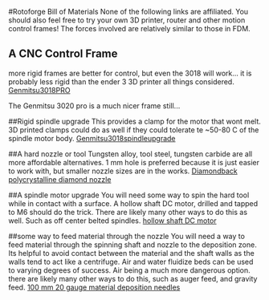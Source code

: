 #Rotoforge Bill of Materials
None of the following links are affiliated. You should also feel free to try your own 3D printer, router and other motion control frames! The forces involved are relatively similar to those in FDM.

## A CNC Control Frame
more rigid frames are better for control, but even the 3018 will work... it is probably less rigid than the ender 3 3D printer all things considered. 
[Genmitsu3018PRO](https://www.amazon.com/Genmitsu-3018-PRO-Control-Engraving-300x180x45mm/dp/B07P6K9BL3/ref=sr_1_4?crid=22BXAIBHZ7NDS&keywords=genmitsu+CNC+3018&qid=1663449979&sprefix=genmitsu+cnc+301%2Caps%2C378&sr=8-4)

The Genmitsu 3020 pro is a much nicer frame still...

##Rigid spindle upgrade
This provides a clamp for the motor that wont melt. 3D printed clamps could do as well if they could tolerate te ~50-80 C of the spindle motor body.
[Genmitsu3018spindleupgrade](https://www.amazon.com/dp/B091TJRPF1/ref=twister_B0931X95LV?_encoding=UTF8&psc=1)

##A hard nozzle or tool
Tungsten alloy, tool steel, tungsten carbide are all more affordable alternatives. 1 mm hole is preferred because it is just easier to work with, but smaller nozzle sizes are in the works.
[Diamondback polycrystalline diamond nozzle](https://www.amazon.com/dp/B0B3BY8DCF/ref=twister_B09X61NG5S?_encoding=UTF8&psc=1)

##A spindle motor upgrade
You will need some way to spin the hard tool while in contact with a surface. A hollow shaft DC motor, drilled and tapped to M6 should do the trick. There are likely many other ways to do this as well. Such as off center belted spindles.
[hollow shaft DC motor](https://www.amazon.com/Permanent-Electric-Brushed-Adjustable-3000RPM/dp/B07G4GXTP6)

##some way to feed material through the nozzle
You will need a way to feed material through the spinning shaft and nozzle to the deposition zone. Its helpful to avoid contact between the material and the shaft walls as the walls tend to act like a centrifuge. Air and water fluidize beds can be used to varying degrees of success. Air being a much more dangerous option. there are likely many other ways to do this, such as auger feed, and gravity feed. 
[100 mm 20 gauge material deposition needles](https://www.amazon.com/gp/product/B0791VWZZV/ref=ewc_pr_img_1?smid=A35C2NGNUSD9X5&psc=1)


